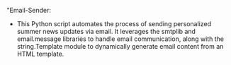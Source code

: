 "Email-Sender: 
  - This Python script automates the process of sending personalized summer news updates via email. It leverages the smtplib and email.message libraries to handle email communication, along with the string.Template module to dynamically generate email content from an HTML template.
